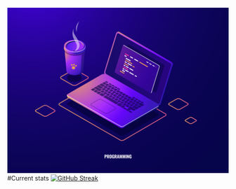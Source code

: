 

![The San Juan Mountains are beautiful!](https://github.com/Horidas-Roy/Horidas-Roy/blob/main/971.jpg "San Juan Mountains")
#Current stats
[![GitHub Streak](https://github-readme-streak-stats.herokuapp.com?user=Horidas-Roy&theme=monokai&border_radius=5.5)](https://git.io/streak-stats)

<!--
**Horidas-Roy/Horidas-Roy** is a ✨ _special_ ✨ repository because its `README.md` (this file) appears on your GitHub profile.

Here are some ideas to get you started:

- 🔭 I’m currently working on ...
- 🌱 I’m currently learning ...
- 👯 I’m looking to collaborate on ...
- 🤔 I’m looking for help with ...
- 💬 Ask me about ...
- 📫 How to reach me: ...
- 😄 Pronouns: ...
- ⚡ Fun fact: ...
-->
